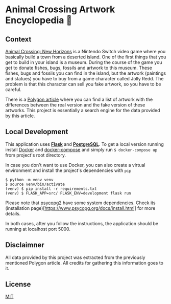 # Animal Crossing Artwork Encyclopedia :fox_face:

## Context
[Animal Crossing: New Horizons](https://animal-crossing.com/new-horizons/) is a Nintendo Switch video game where you basically build a town from a deserted island. One of the first things that you get to build in your island is a museum. During the course of the game you get to donate fishes, bugs, fossils and artwork to this museum. These fishes, bugs and fossils you can find in the island, but the artwork (paintings and statues) you have to buy from a game character called Jolly Redd. The problem is that this character can sell you fake artwork, so you have to be careful.

There is a [Polygon article](https://www.polygon.com/animal-crossing-new-horizons-switch-acnh-guide/2020/4/23/21231433/redd-jolly-museum-art-fake-real-forgeries-list-complete-painting-statue) where you can find a list of artwork with the differences between the real version and the fake version of these artworks. This project is essentially a search engine for the data provided by this article.

## Local Development
This application uses [**Flask**](https://flask.palletsprojects.com/en/1.1.x/) and [**PostgreSQL**](https://www.postgresql.org/). To get a local version running install [Docker](https://www.docker.com/) and [docker-compose](https://docs.docker.com/compose/) and simply run `$ docker-compose up` from project's root directory.

In case you don't want to use Docker, you can also create a virtual environment and install the project's dependencies with `pip`

```shell
$ python -m venv venv
$ source venv/bin/activate
(venv) $ pip install -r requirements.txt
(venv) $ FLASK_APP=src/ FLASK_ENV=development flask run
```

Please note that [psycopg2](https://www.psycopg.org/) have some system dependencies. Check its (installation page)[https://www.psycopg.org/docs/install.html] for more details.

In both cases, after you follow the instructions, the application should be running at localhost port 5000.

## Disclaimner
All data provided by this project was extracted from the previously mentioned Polygon article. All credits for gathering this information goes to it.

## License
[MIT](https://github.com/wbgalvao/ac-artwork-encyclopedia/blob/master/LICENSE)
